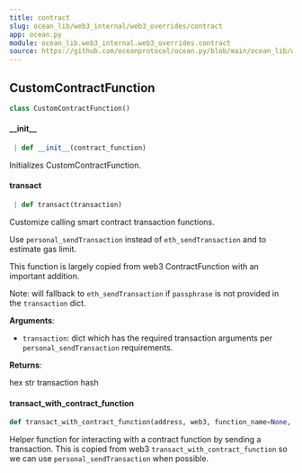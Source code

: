 ```yaml
---
title: contract
slug: ocean_lib/web3_internal/web3_overrides/contract
app: ocean.py
module: ocean_lib.web3_internal.web3_overrides.contract
source: https://github.com/oceanprotocol/ocean.py/blob/main/ocean_lib/web3_internal/web3_overrides/contract.py
---
```

## CustomContractFunction

```python
class CustomContractFunction()
```

#### \_\_init\_\_

```python
 | def __init__(contract_function)
```

Initializes CustomContractFunction.

#### transact

```python
 | def transact(transaction)
```

Customize calling smart contract transaction functions.

Use `personal_sendTransaction` instead of `eth_sendTransaction` and to estimate gas limit.

This function is largely copied from web3 ContractFunction with an important addition.

Note: will fallback to `eth_sendTransaction` if `passphrase` is not provided in the
`transaction` dict.

**Arguments**:

- `transaction`: dict which has the required transaction arguments per
`personal_sendTransaction` requirements.

**Returns**:

hex str transaction hash

#### transact\_with\_contract\_function

```python
def transact_with_contract_function(address, web3, function_name=None, transaction=None, contract_abi=None, fn_abi=None, *args, **kwargs, *, ,)
```

Helper function for interacting with a contract function by sending a
transaction. This is copied from web3 `transact_with_contract_function`
so we can use `personal_sendTransaction` when possible.

